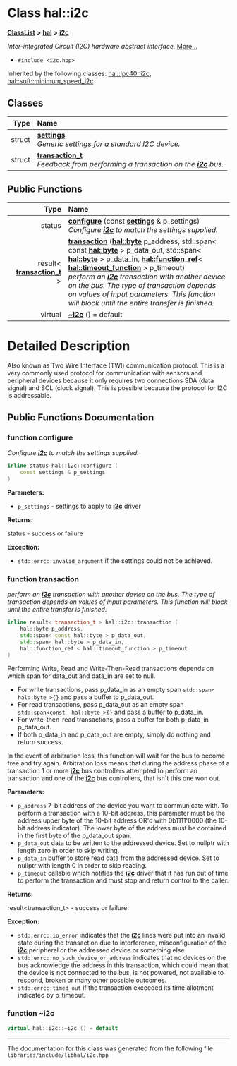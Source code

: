 

# Class hal::i2c



[**ClassList**](annotated.md) **>** [**hal**](namespacehal.md) **>** [**i2c**](classhal_1_1i2c.md)



_Inter-integrated Circuit (I2C) hardware abstract interface._ [More...](#detailed-description)

* `#include <i2c.hpp>`





Inherited by the following classes: [hal::lpc40::i2c](classhal_1_1lpc40_1_1i2c.md),  [hal::soft::minimum\_speed\_i2c](classhal_1_1soft_1_1minimum__speed__i2c.md)










## Classes

| Type | Name |
| ---: | :--- |
| struct | [**settings**](structhal_1_1i2c_1_1settings.md) <br>_Generic settings for a standard I2C device._  |
| struct | [**transaction\_t**](structhal_1_1i2c_1_1transaction__t.md) <br>_Feedback from performing a transaction on the_ [_**i2c**_](classhal_1_1i2c.md) _bus._ |






















## Public Functions

| Type | Name |
| ---: | :--- |
|  status | [**configure**](#function-configure) (const [**settings**](structhal_1_1i2c_1_1settings.md) & p\_settings) <br>_Configure_ [_**i2c**_](classhal_1_1i2c.md) _to match the settings supplied._ |
|  result&lt; [**transaction\_t**](structhal_1_1i2c_1_1transaction__t.md) &gt; | [**transaction**](#function-transaction) ([**hal::byte**](namespacehal.md#typedef-byte) p\_address, std::span&lt; const [**hal::byte**](namespacehal.md#typedef-byte) &gt; p\_data\_out, std::span&lt; [**hal::byte**](namespacehal.md#typedef-byte) &gt; p\_data\_in, [**hal::function\_ref**](namespacehal.md#typedef-function_ref)&lt; [**hal::timeout\_function**](namespacehal.md#typedef-timeout_function) &gt; p\_timeout) <br>_perform an_ [_**i2c**_](classhal_1_1i2c.md) _transaction with another device on the bus. The type of transaction depends on values of input parameters. This function will block until the entire transfer is finished._ |
| virtual  | [**~i2c**](#function-i2c) () = default<br> |




























# Detailed Description


Also known as Two Wire Interface (TWI) communication protocol. This is a very commonly used protocol for communication with sensors and peripheral devices because it only requires two connections SDA (data signal) and SCL (clock signal). This is possible because the protocol for I2C is addressable. 


    
## Public Functions Documentation




### function configure 

_Configure_ [_**i2c**_](classhal_1_1i2c.md) _to match the settings supplied._
```C++
inline status hal::i2c::configure (
    const settings & p_settings
) 
```





**Parameters:**


* `p_settings` - settings to apply to [**i2c**](classhal_1_1i2c.md) driver 



**Returns:**

status - success or failure 




**Exception:**


* `std::errc::invalid_argument` if the settings could not be achieved. 




        



### function transaction 

_perform an_ [_**i2c**_](classhal_1_1i2c.md) _transaction with another device on the bus. The type of transaction depends on values of input parameters. This function will block until the entire transfer is finished._
```C++
inline result< transaction_t > hal::i2c::transaction (
    hal::byte p_address,
    std::span< const hal::byte > p_data_out,
    std::span< hal::byte > p_data_in,
    hal::function_ref < hal::timeout_function > p_timeout
) 
```



Performing Write, Read and Write-Then-Read transactions depends on which span for data\_out and data\_in are set to null.



* For write transactions, pass p\_data\_in as an empty span `std::span< hal::byte >{}` and pass a buffer to p\_data\_out.
* For read transactions, pass p\_data\_out as an empty span `std::span<const  hal::byte >{}` and pass a buffer to p\_data\_in.
* For write-then-read transactions, pass a buffer for both p\_data\_in p\_data\_out.
* If both p\_data\_in and p\_data\_out are empty, simply do nothing and return success.




In the event of arbitration loss, this function will wait for the bus to become free and try again. Arbitration loss means that during the address phase of a transaction 1 or more [**i2c**](classhal_1_1i2c.md) bus controllers attempted to perform an transaction and one of the [**i2c**](classhal_1_1i2c.md) bus controllers, that isn't this one won out.




**Parameters:**


* `p_address` 7-bit address of the device you want to communicate with. To perform a transaction with a 10-bit address, this parameter must be the address upper byte of the 10-bit address OR'd with 0b1111'0000 (the 10-bit address indicator). The lower byte of the address must be contained in the first byte of the p\_data\_out span. 
* `p_data_out` data to be written to the addressed device. Set to nullptr with length zero in order to skip writing. 
* `p_data_in` buffer to store read data from the addressed device. Set to nullptr with length 0 in order to skip reading. 
* `p_timeout` callable which notifies the [**i2c**](classhal_1_1i2c.md) driver that it has run out of time to perform the transaction and must stop and return control to the caller. 



**Returns:**

result&lt;transaction\_t&gt; - success or failure 




**Exception:**


* `std::errc::io_error` indicates that the [**i2c**](classhal_1_1i2c.md) lines were put into an invalid state during the transaction due to interference, misconfiguration of the [**i2c**](classhal_1_1i2c.md) peripheral or the addressed device or something else. 
* `std::errc::no_such_device_or_address` indicates that no devices on the bus acknowledge the address in this transaction, which could mean that the device is not connected to the bus, is not powered, not available to respond, broken or many other possible outcomes. 
* `std::errc::timed_out` if the transaction exceeded its time allotment indicated by p\_timeout. 




        



### function ~i2c 

```C++
virtual hal::i2c::~i2c () = default
```




------------------------------
The documentation for this class was generated from the following file `libraries/include/libhal/i2c.hpp`

